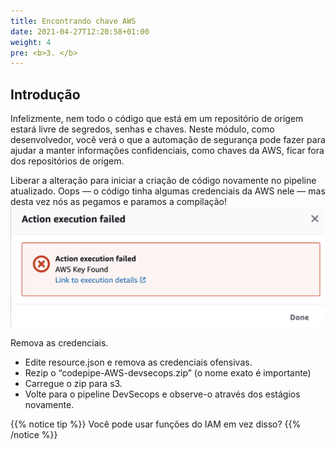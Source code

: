 ```yaml
---
title: Encontrando chave AWS
date: 2021-04-27T12:20:58+01:00
weight: 4
pre: <b>3. </b>
---
```


## Introdução

Infelizmente, nem todo o código que está em um repositório de origem estará livre de segredos, senhas e chaves. Neste módulo, como desenvolvedor, você verá o que a automação de segurança pode fazer para ajudar a manter informações confidenciais, como chaves da AWS, ficar fora dos repositórios de origem.

Liberar a alteração para iniciar a criação de código novamente no pipeline atualizado. Oops — o código tinha algumas credenciais da AWS nele — mas desta vez nós as pegamos e paramos a compilação!
![build](../image/../images/04-aws-keys.png)

Remova as credenciais.

* Edite resource.json e remova as credenciais ofensivas.
* Rezip o “codepipe-AWS-devsecops.zip” (o nome exato é importante)
* Carregue o zip para s3.
* Volte para o pipeline DevSecops e observe-o através dos estágios novamente.
  
{{% notice tip %}}
Você pode usar funções do IAM em vez disso?
{{% /notice %}}